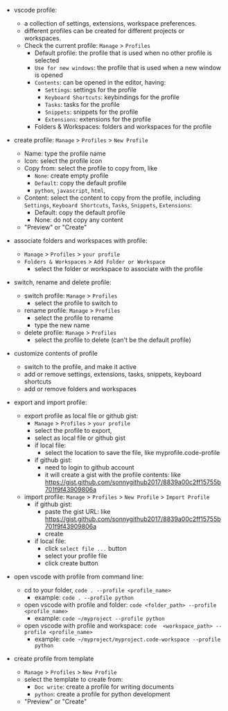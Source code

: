 * vscode profile:
  - a collection of settings, extensions, workspace preferences.
  - different profiles can be created for different projects or workspaces.
  - Check the current profile: `Manage` > `Profiles`
    - Default profile: the profile that is used when no other profile is selected
    - `Use for new windows`: the profile that is used when a new window is opened
    - `Contents`: can be opened in the editor, having:
      - `Settings`: settings for the profile
      - `Keyboard Shortcuts`: keybindings for the profile
      - `Tasks`: tasks for the profile
      - `Snippets`: snippets for the profile
      - `Extensions`: extensions for the profile
    - Folders & Workspaces: folders and workspaces for the profile

* create profile: `Manage` > `Profiles` > `New Profile`
    - Name: type the profile name
    - Icon: select the profile icon
    - Copy from: select the profile to copy from, like
      - `None`: create empty profile
      - `Default`: copy the default profile
      - `python`, `javascript`, `html`,
    - Content: select the content to copy from the profile, including `Settings`, `Keyboard Shortcuts`, `Tasks`, `Snippets`, `Extensions`:
      - Default: copy the default profile
      - None: do not copy any content
    - "Preview" or "Create"
* associate folders and workspaces with profile:
  - `Manage` > `Profiles` > `your profile`
  - `Folders & Workspaces` > `Add Folder or Workspace`
    - select the folder or workspace to associate with the profile

* switch, rename and delete profile:
  - switch profile: `Manage` > `Profiles`
    - select the profile to switch to
  - rename profile: `Manage` > `Profiles`
    - select the profile to rename
    - type the new name
  - delete profile: `Manage` > `Profiles`
    - select the profile to delete (can't be the default profile)

* customize contents of profile
  - switch to the profile, and make it active
  - add or remove settings, extensions, tasks, snippets, keyboard shortcuts
  - add or remove folders and workspaces

* export and import profile:
  - export profile as local file or github gist:
    - `Manage` > `Profiles` > `your profile`
    - select the profile to export,
    - select as local file or github gist
    - if local file:
      - select the location to save the file, like myprofile.code-profile
    - if github gist:
      - need to login to github account
      - it will create a gist with the profile contents: like https://gist.github.com/sonnygithub2017/8839a00c2ff15755b701f9f43909806a
  - import profile: `Manage` > `Profiles` > `New Profile` >  `Import Profile`
    - if github gist:
      - paste the gist URL: like https://gist.github.com/sonnygithub2017/8839a00c2ff15755b701f9f43909806a
      - create
    - if local file:
      - click `select file ...` button
      - select your profile file
      - click create button

* open vscode with profile from command line:
  - cd to your folder, `code . --profile <profile_name>`
    - example: `code . --profile python`
  - open vscode with profile and folder: `code <folder_path> --profile <profile_name> `
    - example: `code ~/myproject --profile python `
  - open vscode with profile and workspace: `code  <workspace_path> --profile <profile_name>`
    - example: `code ~/myproject/myproject.code-workspace --profile python`

* create profile from template
  - `Manage` > `Profiles` > `New Profile`
  - select the template to create from:
    - `Doc write`: create a profile for writing documents
    - `python`: create a profile for python development
  - "Preview" or "Create"